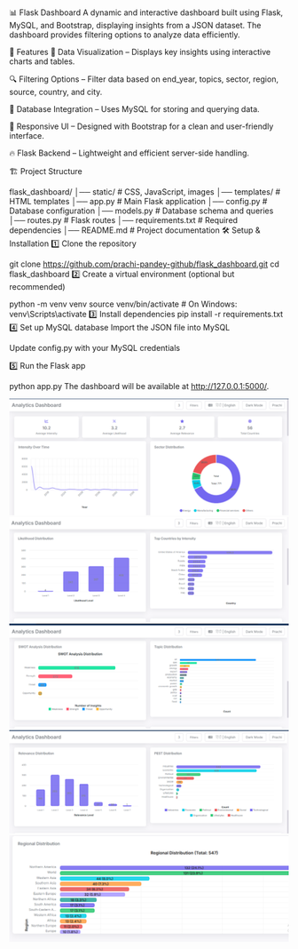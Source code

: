 📊 Flask Dashboard
A dynamic and interactive dashboard built using Flask, MySQL, and Bootstrap, displaying insights from a JSON dataset. The dashboard provides filtering options to analyze data efficiently.

🚀 Features
📌 Data Visualization – Displays key insights using interactive charts and tables.

🔍 Filtering Options – Filter data based on end_year, topics, sector, region, source, country, and city.

📂 Database Integration – Uses MySQL for storing and querying data.

🎨 Responsive UI – Designed with Bootstrap for a clean and user-friendly interface.

🔥 Flask Backend – Lightweight and efficient server-side handling.

🏗️ Project Structure

flask_dashboard/
│── static/          # CSS, JavaScript, images
│── templates/       # HTML templates
│── app.py           # Main Flask application
│── config.py        # Database configuration
│── models.py        # Database schema and queries
│── routes.py        # Flask routes
│── requirements.txt # Required dependencies
│── README.md        # Project documentation
🛠️ Setup & Installation
1️⃣ Clone the repository

git clone https://github.com/prachi-pandey-github/flask_dashboard.git
cd flask_dashboard
2️⃣ Create a virtual environment (optional but recommended)

python -m venv venv
source venv/bin/activate  # On Windows: venv\Scripts\activate
3️⃣ Install dependencies
pip install -r requirements.txt
4️⃣ Set up MySQL database
Import the JSON file into MySQL

Update config.py with your MySQL credentials

5️⃣ Run the Flask app

python app.py
The dashboard will be available at http://127.0.0.1:5000/.

![Dashboard Preview](wp1.PNG)
![Dashboard Preview](wp2.PNG)
![Dashboard Preview](wp3.PNG)
![Dashboard Preview](wp4.PNG)
![Dashboard Preview](wp5.PNG)
